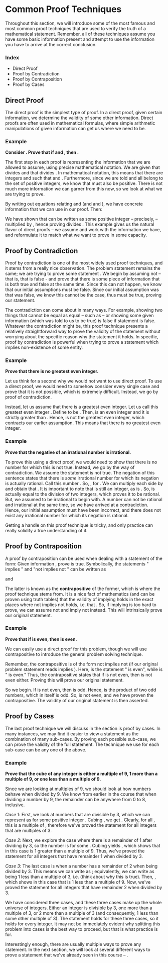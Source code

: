 # Common Proof Techniques

Throughout this section, we will introduce some of the most famous and most common proof techniques that are used to verify the truth of a mathematical statement. Remember, all of these techniques assume you have some basic information present and attempt to use the information you have to arrive at the correct conclusion.

### Index

* Direct Proof
* Proof by Contradiction
* Proof by Contraposition
* Proof by Cases

## Direct Proof

The direct proof is the simplest type of proof. In a direct proof, given certain information, we determine the validity of some other information. Direct proofs are often used in mathematical formulas, where simple arithmetic manipulations of given information can get us where we need to be.

### Example

**Consider . Prove that if  and , then .**

The first step in each proof is representing the information that we are allowed to assume, using precise mathematical notation. We are given that  divides  and that  divides . In mathematical notation, this means that there are integers  and  such that  and . Furthermore, since we are told  and  all belong to the set of positive integers, we know that  must also be positive. There is not much more information we can garner from this now, so we look at what we are trying to prove.

By writing out equations relating  and  \(and  and \), we have concrete information that we can use in our proof. Then:

We have shown that  can be written as some positive integer – precisely,  – multiplied by , hence proving  divides . This example gives us the natural flavor of direct proofs – we assume and work with the information we have, and reformulate it to match what we want to prove in some capacity.

## Proof by Contradiction

Proof by contradiction is one of the most widely used proof techniques, and it stems from a really nice observation. The problem statement remains the same; we are trying to prove some statement . We begin by assuming not  – that is, that  is false - and prove that there is some piece of information that is both true and false at the same time. Since this can not happen, we know that our initial assumptions must be false. Since our initial assumption was that  was false, we know this cannot be the case, thus  must be true, proving our statement.

The contradiction can come about in many ways. For example, showing two things that cannot be equal as equal – such as  – or showing some given information \(which was told to us to be true\) is false if statement  is false. Whatever the contradiction might be, this proof technique presents a relatively straightforward way to prove the validity of the statement without worrying about the specific reason why the statement it holds. In specific, proof by contradiction is powerful when trying to prove a statement which implies non-existence of some entity.

### Example

**Prove that there is no greatest even integer.**

Let us think for a second why we would not want to use direct proof. To use a direct proof, we would need to somehow consider every single case and prove that it is not possible, which is extremely difficult. Instead, we go by proof of contradiction.

Instead, let us assume that there is a greatest even integer. Let us call this greatest even integer . Define  to be . Then,  is an even integer and it is strictly greater than . Hence,  is not the greatest even integer, which contracts our earlier assumption. This means that there is no greatest even integer.

### Example

**Prove that the negative of an irrational number is irrational.**

To prove this using a direct proof, we would need to show that there is no number for which this is not true. Instead, we go by the way of contradiction. We assume the statement is not true. The negation of this sentence states that there is _some_ irrational number for which its negation is actually rational. Call this number . So, , for . We can multiply each side by  and obtain that . It is important to note that  is still an integer, as is . So,  is actually equal to the division of two integers, which proves it to be rational. But, we assumed  to be irrational to begin with. A number can not be rational and irrational at the same time, so we have arrived at a contradiction. Hence, our initial assumption must have been incorrect, and there does not exist any irrational number for which its negation is rational.

Getting a handle on this proof technique is tricky, and only practice can really solidify a true understanding of it.

## Proof by Contraposition

A proof by contraposition can be used when dealing with a statement of the form: Given information , prove  is true. Symbolically, the statements " implies " and "not  implies not " can be written as

and

The latter is known as the **contrapositive** of the former, which is where the proof technique stems from. It is a nice fact of mathematics \(and can be proven using truth tables\) that the validity of  implying  holds in the exact places where not  implies not  holds, i.e. that . So, if  implying  is too hard to prove, we can assume not  and imply not  instead. This will intrinsically prove our original statement.

### Example

**Prove that if  is even, then  is even.**

We can easily use a direct proof for this problem, though we will use contrapositive to introduce the general problem solving technique.

Remember, the contrapositive is of the form not  implies not  \(if our original problem statement reads  implies \). Here,  is the statement " is even", while  is " is even." Thus, the contrapositive states that if  is not even, then  is not even either. Proving this will prove our original statement.

So we begin. If  is not even, then  is odd. Hence,  is the product of two odd numbers, which in itself is odd. So,  is not even, and we have proven the contrapositive. The validity of our original statement is then asserted.

## Proof by Cases

The last proof technique we will discuss in the section is proof by cases. In many instances, we may find it easier to view a statement as the combination of many sub-cases. By proving each possible sub-case, we can prove the validity of the full statement. The technique we use for each sub-case can be any one of the above.

### Example

**Prove that the cube of any integer is either a multiple of 9, 1 more than a multiple of 9, or one less than a multiple of 9.**

Since we are looking at multiples of 9, we should look at how numbers behave when divided by 9. We know from earlier in the course that when dividing a number by 9, the remainder can be anywhere from 0 to 8, inclusive.

_Case 1_:  First, we look at numbers that are divisible by 3, which we can represent as  for some positive integer . Cubing , we get . Clearly, for all , this is a multiple of , therefore we've proved the statement for all integers that are multiples of 3.

_Case 2_:  Next, we explore the case where there is a remainder of 1 after dividing by 3, so the number is  for some . Cubing  yields , which shows that in this case  is 1 greater than a multiple of 9. Thus, we've proved the statement for all integers that have remainder 1 when divided by 3.

_Case 3_:  The last case is when a number has a remainder of 2 when being divided by 3. This means we can write  as ; equivalently, we can write  as being 1 less than a multiple of 3, i.e.  \(think about why this is true\). Then, , which shows in this case that  is 1 less than a multiple of 9. Now, we've proved the statement for all integers that have remainder 2 when divided by 3.

We have considered three cases, and these three cases make up the whole universe of integers. Either an integer is divisible by 3, one more than a multiple of 3, or 2 more than a multiple of 3 \(and consequently, 1 less than some other multiple of 3\). The statement holds for these three cases, so it holds for every integer. It may not be immediately evident why splitting this problem into cases is the best way to proceed, but that is what practice is for.

Interestingly enough, there are usually multiple ways to prove any statement. In the next section, we will look at several different ways to prove a statement that we've already seen in this course – .

